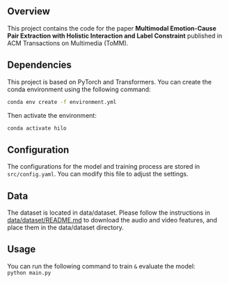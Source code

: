 ## Overview

This project contains the code for the paper **Multimodal Emotion-Cause Pair Extraction with Holistic Interaction and Label Constraint** published in ACM Transactions on Multimedia (ToMM).


## Dependencies

This project is based on PyTorch and Transformers. 
You can create the conda environment using the following command:
```bash
conda env create -f environment.yml
```

Then activate the environment:
```bash
conda activate hilo 
```

## Configuration

The configurations for the model and training process are stored in `src/config.yaml`. You can modify this file to adjust the settings.

## Data
The dataset is located in data/dataset. Please follow the instructions in [data/dataset/README.md](data/dataset/README.md) to download the audio and video features, and place them in the data/dataset directory.


## Usage
You can run the following command to train `&` evaluate the model:  
`python main.py`